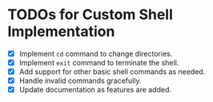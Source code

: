 # TODOs for Custom Shell Implementation

- [x] Implement `cd` command to change directories.
- [x] Implement `exit` command to terminate the shell.
- [x] Add support for other basic shell commands as needed.
- [x] Handle invalid commands gracefully.
- [x] Update documentation as features are added.